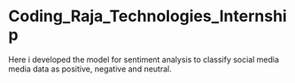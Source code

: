 # Coding_Raja_Technologies_Internship
Here i developed  the model for sentiment analysis to classify social media media data as positive, negative and neutral.
